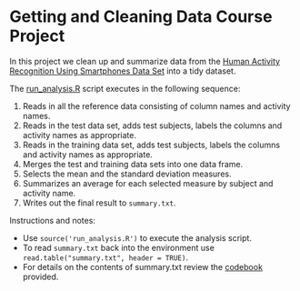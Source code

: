 # Getting and Cleaning Data Course Project

In this project we clean up and summarize data from the [Human Activity Recognition Using Smartphones Data Set](http://archive.ics.uci.edu/ml/datasets/Human+Activity+Recognition+Using+Smartphones) into a tidy dataset.

The [run_analysis.R](./run_analysis.R) script executes in the following sequence:
1. Reads in all the reference data consisting of column names and activity names.
1. Reads in the test data set, adds test subjects, labels the columns and activity names as appropriate.
1. Reads in the training data set, adds test subjects, labels the columns and activity names as appropriate.
1. Merges the test and training data sets into one data frame.
1. Selects the mean and the standard deviation measures.
1. Summarizes an average for each selected measure by subject and activity name.
1. Writes out the final result to `summary.txt`.

Instructions and notes:
* Use `source('run_analysis.R')` to execute the analysis script.
* To read `summary.txt` back into the environment use `read.table("summary.txt", header = TRUE)`.
* For details on the contents of summary.txt review the [codebook](./CodeBook.md) provided.